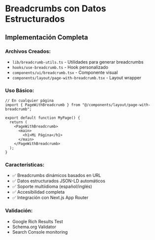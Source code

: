 # Breadcrumbs con Datos Estructurados

## Implementación Completa

### Archivos Creados:

- `lib/breadcrumb-utils.ts` - Utilidades para generar breadcrumbs
- `hooks/use-breadcrumb.ts` - Hook personalizado
- `components/ui/breadcrumb.tsx` - Componente visual
- `components/layout/page-with-breadcrumb.tsx` - Layout wrapper

### Uso Básico:

```tsx
// En cualquier página
import { PageWithBreadcrumb } from "@/components/layout/page-with-breadcrumb";

export default function MyPage() {
  return (
    <PageWithBreadcrumb>
      <main>
        <h1>Mi Página</h1>
      </main>
    </PageWithBreadcrumb>
  );
}
```

### Características:

- ✅ Breadcrumbs dinámicos basados en URL
- ✅ Datos estructurados JSON-LD automáticos
- ✅ Soporte multiidioma (español/inglés)
- ✅ Accesibilidad completa
- ✅ Integración con Next.js App Router

### Validación:

- Google Rich Results Test
- Schema.org Validator
- Search Console monitoring
